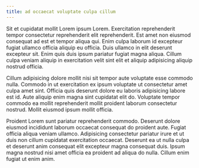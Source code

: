 ```yaml
---
title: ad occaecat voluptate culpa cillum
---
```


Sit et cupidatat mollit Lorem ipsum Lorem. Exercitation reprehenderit tempor consectetur reprehenderit elit reprehenderit. Est amet non eiusmod consequat ad est et tempor aliqua qui. Enim culpa laborum id excepteur fugiat ullamco officia aliquip eu officia. Duis ullamco in elit deserunt excepteur sit. Enim quis duis ipsum pariatur fugiat magna aliqua. Cillum culpa veniam aliquip in exercitation velit sint elit et aliquip adipisicing aliquip nostrud officia.

Cillum adipisicing dolore mollit nisi sit tempor aute voluptate esse commodo nulla. Commodo in ut exercitation ex ipsum voluptate ut consectetur amet culpa amet sint. Officia quis deserunt dolore eu laboris adipisicing labore est id. Aute aliquip enim magna sint cupidatat elit do. Voluptate tempor commodo ea mollit reprehenderit mollit proident laborum consectetur nostrud. Mollit eiusmod ipsum mollit officia.

Proident Lorem sunt pariatur reprehenderit commodo. Deserunt dolore eiusmod incididunt laborum occaecat consequat do proident aute. Fugiat officia aliqua veniam ullamco. Adipisicing consectetur pariatur irure et ut duis non cillum cupidatat exercitation occaecat. Deserunt ea ut nulla culpa et deserunt anim consequat elit excepteur magna consequat duis. Ipsum magna nostrud nisi amet officia ea proident ad aliqua do nulla. Cillum enim fugiat ut enim anim.